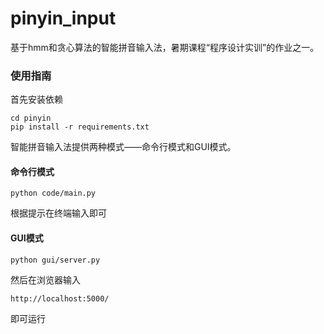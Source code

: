 # pinyin_input
基于hmm和贪心算法的智能拼音输入法，暑期课程“程序设计实训”的作业之一。

### 使用指南

首先安装依赖

```
cd pinyin
pip install -r requirements.txt
```

智能拼音输入法提供两种模式——命令行模式和GUI模式。

#### 命令行模式

```
python code/main.py
```

根据提示在终端输入即可

#### GUI模式

```
python gui/server.py
```

然后在浏览器输入

```
http://localhost:5000/
```

即可运行
